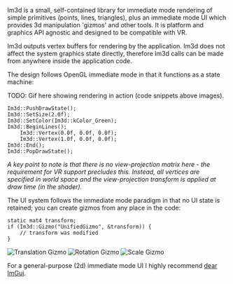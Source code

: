 Im3d is a small, self-contained library for immediate mode rendering of simple primitives (points, lines, triangles), plus an immediate mode UI which provides 3d manipulation 'gizmos' and other tools. It is platform and graphics API agnostic and designed to be compatible with VR.

Im3d outputs vertex buffers for rendering by the application. Im3d does not affect the system graphics state directly, therefore Im3d calls can be made from anywhere inside the application code.

The design follows OpenGL immediate mode in that it functions as a state machine:

TODO: Gif here showing rendering in action (code snippets above images).
```
Im3d::PushDrawState();
Im3d::SetSize(2.0f);
Im3d::SetColor(Im3d::kColor_Green);
Im3d::BeginLines();
	Im3d::Vertex(0.0f, 0.0f, 0.0f);
	Im3d::Vertex(1.0f, 0.0f, 0.0f);
Im3d::End();
Im3d::PopDrawState();
```
_A key point to note is that there is no view-projection matrix here - the requirement for VR support precludes this. Instead, all vertices are specified in world space and the view-projection transform is applied at draw time (in the shader)._

The UI system follows the immediate mode paradigm in that no UI state is retained; you can create gizmos from any place in the code:

```
static mat4 transform;
if (Im3d::Gizmo("UnifiedGizmo", &transform)) {
	// transform was modified
}
```
![Translation Gizmo](https://github.com/john-chapman/im3d/wiki/images/im3d_translation.gif)
![Rotation Gizmo](https://github.com/john-chapman/im3d/wiki/images/im3d_rotation.gif)
![Scale Gizmo](https://github.com/john-chapman/im3d/wiki/images/im3d_scale.gif)


For a general-purpose (2d) immediate mode UI I highly recommend [dear ImGui](https://github.com/ocornut/imgui).